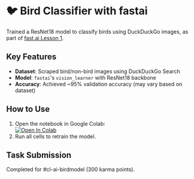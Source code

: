 # 🐦 Bird Classifier with fastai  

Trained a ResNet18 model to classify birds using DuckDuckGo images, as part of [fast.ai Lesson 1](https://course.fast.ai/Lessons/lesson1.html).  

## Key Features  
- **Dataset**: Scraped bird/non-bird images using DuckDuckGo Search  
- **Model**: `fastai`'s `vision_learner` with ResNet18 backbone  
- **Accuracy**: Achieved ~95% validation accuracy (may vary based on dataset)  

## How to Use  
1. Open the notebook in Google Colab:  
   [![Open In Colab](https://colab.research.google.com/assets/colab-badge.svg)](https://colab.research.google.com/github/your-username/bird-classifier-fastai/blob/main/bird_classifier.ipynb)  
2. Run all cells to retrain the model.  

## Task Submission  
Completed for #cl-ai-birdmodel (300 karma points).  
